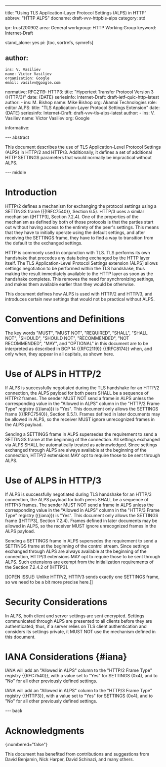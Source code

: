 ---
title: "Using TLS Application-Layer Protocol Settings (ALPS) in HTTP"
abbrev: "HTTP ALPS"
docname: draft-vvv-httpbis-alps
category: std

ipr: trust200902
area: General
workgroup: HTTP Working Group
keyword: Internet-Draft

stand_alone: yes
pi: [toc, sortrefs, symrefs]

author:
 -
    ins: V. Vasiliev
    name: Victor Vasiliev
    organization: Google
    email: vasilvv@google.com

normative:
  RFC2119:
  HTTP3:
    title: "Hypertext Transfer Protocol Version 3 (HTTP/3)"
    date: {DATE}
    seriesinfo:
      Internet-Draft: draft-ietf-quic-http-latest
    author:
      -
          ins: M. Bishop
          name: Mike Bishop
          org: Akamai Technologies
          role: editor
  ALPS:
    title: "TLS Application-Layer Protocol Settings Extension"
    date: {DATE}
    seriesinfo:
      Internet-Draft: draft-vvv-tls-alps-latest
    author:
      -
          ins: V. Vasiliev
          name: Victor Vasiliev
          org: Google

informative:


--- abstract

This document describes the use of TLS Application-Level Protocol Settings
(ALPS) in HTTP/2 and HTTP/3.  Additionally, it defines a set of additional HTTP
SETTINGS parameters that would normally be impractical without ALPS.

--- middle

# Introduction

HTTP/2 defines a mechanism for exchanging the protocol settings using a
SETTINGS frame ({{!RFC7540}}, Section 6.5).  HTTP/3 uses a similar mechanism
([HTTP3], Section 7.2.4).  One of the properties of the mechanism as defined by
both of those protocols is that the parties start out without having access to
the entirety of the peer's settings.  This means that they have to initially
operate using the default settings, and after receiving the SETTINGS frame,
they have to find a way to transition from the default to the exchanged
settings.

HTTP is commonly used in conjunction with TLS.  TLS performs its own handshake
that precedes any data being exchanged by the HTTP layer itself.  The TLS
Application-Level Protocol Settings extension [ALPS] allows settings
negotiation to be performed within the TLS handshake, thus making the result
immediately available to the HTTP layer as soon as the handshake completes.
This removes the need for synchronizing settings, and makes them available
earlier than they would be otherwise.

This document defines how ALPS is used with HTTP/2 and HTTP/3, and introduces
certain new settings that would not be practical without ALPS.

# Conventions and Definitions

The key words "MUST", "MUST NOT", "REQUIRED", "SHALL", "SHALL NOT", "SHOULD",
"SHOULD NOT", "RECOMMENDED", "NOT RECOMMENDED", "MAY", and "OPTIONAL" in this
document are to be interpreted as described in BCP 14 {{RFC2119}} {{!RFC8174}}
when, and only when, they appear in all capitals, as shown here.

# Use of ALPS in HTTP/2

If ALPS is successfully negotiated during the TLS handshake for an HTTP/2
connection, the ALPS payload for both peers SHALL be a sequence of HTTP/2
frames.  The sender MUST NOT send a frame in ALPS unless the corresponding
value in the "Allowed in ALPS" column in the "HTTP/2 Frame Type" registry
({{iana}}) is "Yes". This document only allows the SETTINGS frame
({{!RFC7540}}, Section 6.5.1). Frames defined in later documents may be allowed
in ALPS, so the receiver MUST ignore unrecognized frames in the ALPS payload.

Sending a SETTINGS frame in ALPS supersedes the requirement to send a SETTINGS
frame at the beginning of the connection.  All settings exchanged via ALPS
SHALL be automatically treated as acknowledged. Since settings exchanged
through ALPS are always available at the beginning of the connection, HTTP/2
extensions MAY opt to require those to be sent through ALPS.

# Use of ALPS in HTTP/3

If ALPS is successfully negotiated during TLS handshake for an HTTP/3
connection, the ALPS payload for both peers SHALL be a sequence of HTTP/3
frames.  The sender MUST NOT send a frame in ALPS unless the corresponding
value in the "Allowed in ALPS" column in the "HTTP/3 Frame Type" registry
({{iana}}) is "Yes". This document only allows the SETTINGS frame ([HTTP3],
Section 7.2.4).  Frames defined in later documents may be allowed in ALPS, so
the receiver MUST ignore unrecognized frames in the ALPS payload.

Sending a SETTINGS frame in ALPS supersedes the requirement to send a SETTINGS
frame at the beginning of the control stream. Since settings exchanged through
ALPS are always available at the beginning of the connection, HTTP/3 extensions
MAY opt to require those to be sent through ALPS.  Such extensions are exempt
from the initialization requirements of the Section 7.2.4.2 of [HTTP3].

[[OPEN ISSUE: Unlike HTTP/2, HTTP/3 sends exactly one SETTINGS frame, so we
need to be a bit more precise here.]]

# Security Considerations

In ALPS, both client and server settings are sent encrypted.  Settings
communicated through ALPS are presented to all clients before they are
authenticated; thus, if a server relies on TLS client authentication and
considers its settings private, it MUST NOT use the mechanism defined in this
document.

# IANA Considerations {#iana}

IANA will add an "Allowed in ALPS" column to the "HTTP/2 Frame Type" registry
{{RFC7540}}, with a value set to "Yes" for SETTINGS (0x4), and to "No" for all
other previously defined settings.

IANA will add an "Allowed in ALPS" column to the "HTTP/3 Frame Type" registry
{{HTTP3}}, with a value set to "Yes" for SETTINGS (0x4), and to "No" for all
other previously defined settings.

--- back

# Acknowledgments
{:numbered="false"}

This document has benefited from contributions and suggestions from
David Benjamin,
Nick Harper,
David Schinazi,
and many others.
